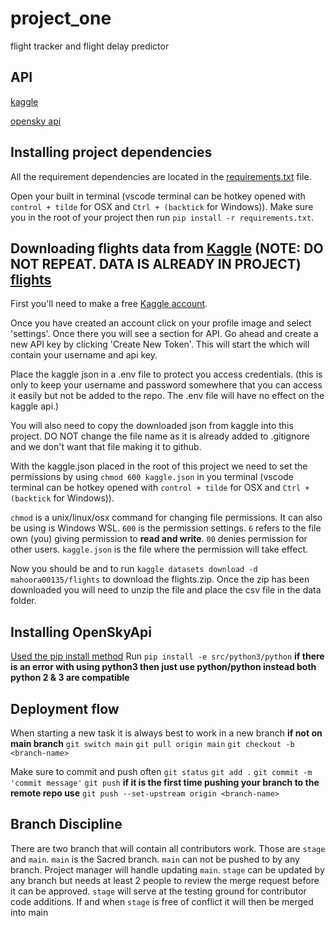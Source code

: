# project_one

flight tracker and flight delay predictor

## API

[kaggle](https://www.kaggle.com/datasets/mahoora00135/flights)

[opensky api](https://github.com/openskynetwork/opensky-api)

## Installing project dependencies

All the requirement dependencies are located in the [requirements.txt](requirements.txt) file.

Open your built in terminal (vscode terminal can be hotkey opened with ```control + tilde``` for OSX and ```Ctrl + (backtick``` for Windows)). Make sure you in the root of your project then run ```pip install -r requirements.txt```.

## Downloading flights data from [Kaggle](https://www.kaggle.com) (NOTE: DO NOT REPEAT. DATA IS ALREADY IN PROJECT) [flights](data/flights.csv)

First you'll need to make a free [Kaggle account](https://www.kaggle.com/account/login?phase=startRegisterTab&returnUrl=%2Fdatasets%2Fmahoora00135%2Fflights).

Once you have created an account click on your profile image and select 'settings'. Once there you will see a section for API. Go ahead and create a new API key by clicking 'Create New Token'. This will start the which will contain your username and api key.

Place the kaggle json in a .env file to protect you access credentials. (this is only to keep your username and password somewhere that you can access it easily but not be added to the repo. The .env file will have no effect on the kaggle api.)

You will also need to copy the downloaded json from kaggle into this project. DO NOT change the file name as it is already added to .gitignore and we don't want that file making it to github.

With the kaggle.json placed in the root of this project we need to set the permissions by using ```chmod 600 kaggle.json``` in you terminal (vscode terminal can be hotkey opened with ```control + tilde``` for OSX and ```Ctrl + (backtick``` for Windows)).

```chmod``` is a unix/linux/osx command for changing file permissions. It can also be using is Windows WSL. ```600``` is the permission settings. ```6``` refers to the file own (you) giving permission to **read and write**. ```00``` denies permission for other users. ```kaggle.json``` is the file where the permission will take effect.

Now you should be and to run ```kaggle datasets download -d mahoora00135/flights``` to download the flights.zip.
Once the zip has been downloaded you will need to unzip the file and place the csv file in the data folder.

## Installing OpenSkyApi

[Used the pip install method](data/installing_opensky_screen_shot.png)
Run ```pip install -e src/python3/python``` **if there is an error with using python3 then just use python/python instead both python 2 & 3 are compatible**

## Deployment flow

When starting a new task it is always best to work in a new branch
**if not on main branch**
```git switch main```
```git pull origin main```
```git checkout -b <branch-name>```

Make sure to commit and push often
```git status```
```git add .```
```git commit -m 'commit message'```
```git push```
**if it is the first time pushing your branch to the remote repo use**
```git push --set-upstream origin <branch-name>```

## Branch Discipline

There are two branch that will contain all contributors work.
Those are ```stage``` and ```main```. ```main``` is the Sacred branch.
```main``` can not be pushed to by any branch. Project manager will handle
updating ```main```. ```stage``` can be updated by any branch but needs at least 2 people
to review the merge request before it can be approved. ```stage``` will serve at the
testing ground for contributor code additions. If and when ```stage``` is free of
conflict it will then be merged into main
